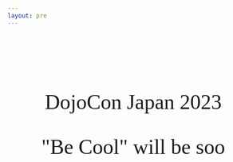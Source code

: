 ```yaml
---
layout: pre
---
```

<div style="text-align: center;font-size: 3em;font-family: 'Space Mono';">
    <div style="margin-top: 3em">DojoCon Japan 2023</div>
    <div style="margin-top: 1em" class="cursor">"Be Cool" will be soo</div>
</div>
